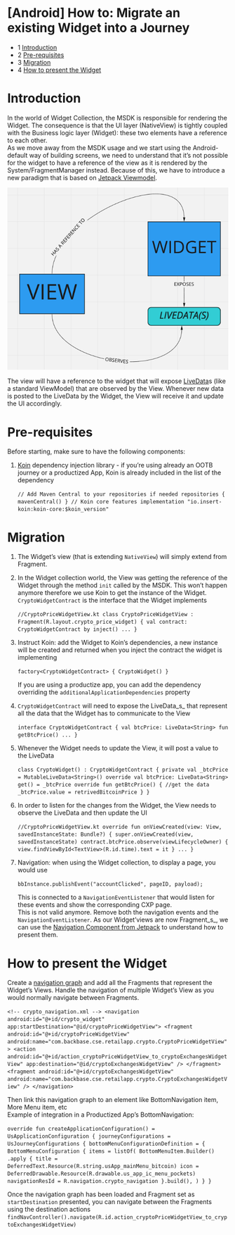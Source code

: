 # [Android] How to: Migrate an existing Widget into a Journey
*   1 [Introduction](#Introduction)
*   2 [Pre-requisites](#Pre-requisites)
*   3 [Migration](#Migration)
*   4 [How to present the Widget](#How-to-present-the-Widget)

# Introduction

In the world of Widget Collection, the MSDK is responsible for rendering the Widget. The consequence is that the UI layer (NativeView) is tightly coupled with the Business logic layer (Widget): these two elements have a reference to each other.  
As we move away from the MSDK usage and we start using the Android-default way of building screens, we need to understand that it’s not possible for the widget to have a reference of the view as it is rendered by the System/FragmentManager instead. Because of this, we have to introduce a new paradigm that is based on [Jetpack Viewmodel](https://developer.android.com/jetpack/compose/state "https://developer.android.com/jetpack/compose/state").

![](./android-how-to-migrate-an-existing-widget-into-a-journey-0.png)

The view will have a reference to the widget that will expose [LiveData](https://developer.android.com/topic/libraries/architecture/livedata "https://developer.android.com/topic/libraries/architecture/livedata")s (like a standard ViewModel) that are observed by the View. Whenever new data is posted to the LiveData by the Widget, the View will receive it and update the UI accordingly.

# Pre-requisites

Before starting, make sure to have the following components:

1.  [Koin](https://insert-koin.io/ "https://insert-koin.io/") dependency injection library - if you’re using already an OOTB journey or a productized App, Koin is already included in the list of the dependency  
      
    
    `// Add Maven Central to your repositories if needed repositories { mavenCentral() } // Koin core features implementation "io.insert-koin:koin-core:$koin_version"`
    

# Migration

1.  The Widget’s view (that is extending `NativeView`) will simply extend from Fragment.
    
2.  In the Widget collection world, the View was getting the reference of the Widget through the method `init` called by the MSDK. This won’t happen anymore therefore we use Koin to get the instance of the Widget. `CryptoWidgetContract` is the interface that the Widget implements
    
    `//CryptoPriceWidgetView.kt class CryptoPriceWidgetView : Fragment(R.layout.crypto_price_widget) { val contract: CryptoWidgetContract by inject() ... }`
    
3.  Instruct Koin: add the Widget to Koin’s dependencies, a new instance will be created and returned when you inject the contract the widget is implementing
    
    `factory<CryptoWidgetContract> { CryptoWidget() }`
    
    If you are using a productize app, you can add the dependency overriding the `additionalApplicationDependencies` property
    
4.  `CryptoWidgetContract` will need to expose the LiveData_s_ that represent all the data that the Widget has to communicate to the View
    
    `interface CryptoWidgetContract { val btcPrice: LiveData<String> fun getBtcPrice() ... }`
    
5.  Whenever the Widget needs to update the View, it will post a value to the LiveData
    
    `class CryptoWidget() : CryptoWidgetContract { private val _btcPrice = MutableLiveData<String>() override val btcPrice: LiveData<String> get() = _btcPrice override fun getBtcPrice() { //get the data _btcPrice.value = retrivedBitcoinPrice } }`
    
6.  In order to listen for the changes from the Widget, the View needs to observe the LiveData and then update the UI
    
    `//CryptoPriceWidgetView.kt override fun onViewCreated(view: View, savedInstanceState: Bundle?) { super.onViewCreated(view, savedInstanceState) contract.btcPrice.observe(viewLifecycleOwner) { view.findViewById<TextView>(R.id.time).text = it } ... }`
    
7.  Navigation: when using the Widget collection, to display a page, you would use
    
    `bbInstance.publishEvent("accountClicked", pageID, payload);`﻿
    
    This is connected to a `NavigationEventListener` that would listen for these events and show the corresponding CXP page.  
    This is not valid anymore. Remove both the navigation events and the `NavigationEventListener`. As our Widget’views are now Fragment_s_, we can use the [Navigation Component from Jetpack](https://developer.android.com/guide/navigation "https://developer.android.com/guide/navigation") to understand how to present them.
    

# How to present the Widget

Create a [navigation graph](https://developer.android.com/guide/navigation/navigation-getting-started#nav-editor "https://developer.android.com/guide/navigation/navigation-getting-started#nav-editor") and add all the Fragments that represent the Widget’s Views. Handle the navigation of multiple Widget’s View as you would normally navigate between Fragments.

`<!-- crypto_navigation.xml --> <navigation android:id="@+id/crypto_widget" app:startDestination="@id/cryptoPriceWidgetView"> <fragment android:id="@+id/cryptoPriceWidgetView" android:name="com.backbase.cse.retailapp.crypto.CryptoPriceWidgetView" > <action android:id="@+id/action_cryptoPriceWidgetView_to_cryptoExchangesWidgetView" app:destination="@id/cryptoExchangesWidgetView" /> </fragment> <fragment android:id="@+id/cryptoExchangesWidgetView" android:name="com.backbase.cse.retailapp.crypto.CryptoExchangesWidgetView" /> </navigation>`

Then link this navigation graph to an element like BottomNavigation item, More Menu item, etc  
Example of integration in a Productized App’s BottomNavigation:

`override fun createApplicationConfiguration() = UsApplicationConfiguration { journeyConfigurations = UsJourneyConfigurations { bottomMenuConfigurationDefinition = { BottomMenuConfiguration { items = listOf( BottomMenuItem.Builder() .apply { title = DeferredText.Resource(R.string.usApp_mainMenu_bitcoin) icon = DeferredDrawable.Resource(R.drawable.us_app_ic_menu_pockets) navigationResId = R.navigation.crypto_navigation }.build(), ) } }`

Once the navigation graph has been loaded and Fragment set as `startDestination` presented, you can navigate between the Fragments using the destination actions `findNavController().navigate(R.id.action_cryptoPriceWidgetView_to_cryptoExchangesWidgetView)`